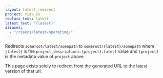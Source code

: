 ```yaml
---
layout: latest_redirect
project: riak_cs
replace_text: latest
latest_text: "{latest}"
aliases:
  - "/riakcs/latest/operating/"
---
```


Redirects `someroot/latest/somepath` to `someroot/{latest}/somepath` 
where `{latest}` is the `project_descriptions.{project}.latest` value
and `{project}` is the metadata value of `project` above.

This page exists solely to redirect from the generated URL to the latest version of
that url.



